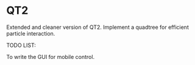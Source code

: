 # QT2
Extended and cleaner version of QT2. Implement a quadtree for efficient particle interaction.

TODO LIST:

To write the GUI for mobile control.
